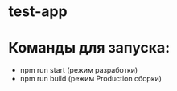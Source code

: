 # test-app

# Команды для запуска:
- npm run start (режим разработки)
- npm run build (режим Production сборки)